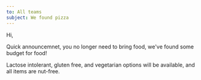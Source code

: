 ```yaml
---
to: All teams
subject: We found pizza
---
```


Hi,

Quick announcemnet, you no longer need to bring food, we've found some budget for food!

Lactose intolerant, gluten free, and vegetarian options will be available, and all items are nut-free.
